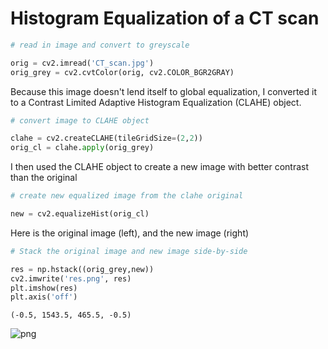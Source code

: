 # Histogram Equalization of a CT scan

```python
# read in image and convert to greyscale

orig = cv2.imread('CT_scan.jpg')
orig_grey = cv2.cvtColor(orig, cv2.COLOR_BGR2GRAY)
```

Because this image doesn't lend itself to global equalization, I converted it to a Contrast Limited Adaptive Histogram Equalization (CLAHE) object.
```python
# convert image to CLAHE object

clahe = cv2.createCLAHE(tileGridSize=(2,2))
orig_cl = clahe.apply(orig_grey)
```

I then used the CLAHE object to create a new image with better contrast than the original
```python
# create new equalized image from the clahe original

new = cv2.equalizeHist(orig_cl)
```

Here is the original image (left), and the new image (right)
```python
# Stack the original image and new image side-by-side

res = np.hstack((orig_grey,new))
cv2.imwrite('res.png', res)
plt.imshow(res)
plt.axis('off')
```




    (-0.5, 1543.5, 465.5, -0.5)






    
![png](CT_equalizing_files/CT_equalizing_4_1.png)
    


